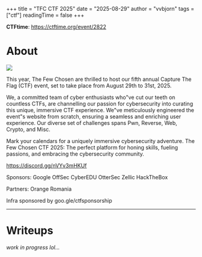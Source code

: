 +++
title = "TFC CTF 2025"
date = "2025-08-29"
author = "vvbjorn"
tags = ["ctf"]
readingTime = false
+++

**CTFtime**: https://ctftime.org/event/2822

# About

![](/images/tfc-ctf-2025-logo.png)



This year, The Few Chosen are thrilled to host our fifth annual Capture The Flag (CTF) event, set to take place from August 29th to 31st, 2025.

We, a committed team of cyber enthusiasts who"ve cut our teeth on countless CTFs, are channelling our passion for cybersecurity into curating this unique, immersive CTF experience. We"ve meticulously engineered the event"s website from scratch, ensuring a seamless and enriching user experience. Our diverse set of challenges spans Pwn, Reverse, Web, Crypto, and Misc.

Mark your calendars for a uniquely immersive cybersecurity adventure. The Few Chosen CTF 2025: The perfect platform for honing skills, fueling passions, and embracing the cybersecurity community.

https://discord.gg/nVYv3mHKUf

Sponsors:
Google
OffSec
CyberEDU
OtterSec
Zellic
HackTheBox

Partners:
Orange Romania

Infra sponsored by goo.gle/ctfsponsorship

---

# Writeups

*work in progress lol...*